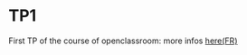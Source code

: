 # TP1

First TP of the course of openclassroom: more infos [here(FR)](https://openclassrooms.com/fr/courses/626954-creez-votre-application-web-avec-java-ee/620852-tp-fil-rouge-etape-1)
